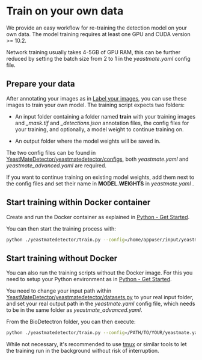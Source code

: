 # Train on your own data

We provide an easy workflow for re-training the detection model on your own data. The model training requires at least one GPU and CUDA version >= 10.2.

Network training usually takes 4-5GB of GPU RAM, this can be further reduced by setting the batch size from 2 to 1 in the *yeastmate.yaml* config file.

## Prepare your data

After annotating your images as in [Label your images](./label.md), you can use these images to train your own model.
The training script expects two folders:

* An input folder containing a folder named **train** with your training images and *_mask.tif* and *_detections.json* annotation files, the config files for your training, and optionally, a model weight to continue training on.

* An output folder where the model weights will be saved in.

The two config files can be found in [YeastMateDetector/yeastmatedetector/configs](https://github.com/hoerlteam/YeastMate/yeastmatedetector/configs), both *yeastmate.yaml* and *yeastmate_advanced.yaml* are required.

If you want to continue training on existing model weights, add them next to the config files and set their name in **MODEL.WEIGHTS** in *yeastmate.yaml* . 


## Start training within Docker container

Create and run the Docker container as explained in [Python - Get Started](./python.md).

You can then start the training process with:

``` bash
python ./yeastmatedetector/train.py --config=/home/appuser/input/yeastmate.yaml
```

## Start training without Docker

You can also run the training scripts without the Docker image. For this you need to setup your Python environment as in [Python - Get Started](./python.md).

You need to change your input path within [YeastMateDetector/yeastmatedetector/datasets.py](https://github.com/hoerlteam/YeastMate/yeastmatedetector/datasets.py) to your real input folder, and set your real output path in the *yeastmate.yaml* config file, which needs to be in the same folder as *yeastmate_advanced.yaml*. 

From the BioDetectron folder, you can then execute:

``` bash
python ./yeastmatedetector/train.py --config=/PATH/TO/YOUR/yeastmate.yaml
```

While not necessary, it's recommended to use [tmux](https://github.com/tmux/tmux/wiki) or similar tools to let the training run in the background without risk of interruption. 
